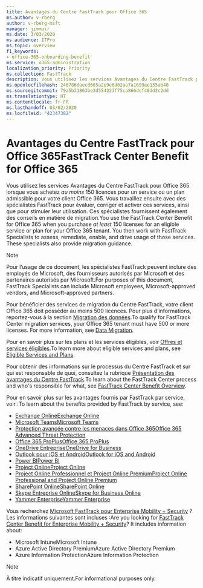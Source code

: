```yaml
---
title: Avantages du Centre FastTrack pour Office 365
ms.author: v-rberg
author: v-rberg-msft
manager: jimmuir
ms.date: 3/03/2020
ms.audience: ITPro
ms.topic: overview
f1_keywords:
- office-365-onboarding-benefit
ms.service: o365-administration
localization_priority: Priority
ms.collection: FastTrack
description: Vous utilisez les services Avantages du Centre FastTrack pour Office 365 lorsque vous achetez au moins 150 licences pour un service ou un plan admissible pour votre client Office 365. Vous travaillez ensuite avec des spécialistes FastTrack pour évaluer, corriger et activer ces services, ainsi que pour stimuler leur utilisation. Ces spécialistes fournissent également des conseils en matière de migration.
ms.openlocfilehash: 246786daecd665a2e9e6d02ae7a1699ae135ab40
ms.sourcegitcommit: 79a5b31863be3d554223f75ca866dcf40dd2c2dd
ms.translationtype: HT
ms.contentlocale: fr-FR
ms.lasthandoff: 03/02/2020
ms.locfileid: "42347382"
---
```

# <a name="fasttrack-center-benefit-for-office-365"></a><span data-ttu-id="2e837-105">Avantages du Centre FastTrack pour Office 365</span><span class="sxs-lookup"><span data-stu-id="2e837-105">FastTrack Center Benefit for Office 365</span></span>

<span data-ttu-id="2e837-p102">Vous utilisez les services Avantages du Centre FastTrack pour Office 365 lorsque vous achetez *au moins* 150 licences pour un service ou un plan admissible pour votre client Office 365. Vous travaillez ensuite avec des spécialistes FastTrack pour évaluer, corriger et activer ces services, ainsi que pour stimuler leur utilisation. Ces spécialistes fournissent également des conseils en matière de migration.</span><span class="sxs-lookup"><span data-stu-id="2e837-p102">You use the FastTrack Center Benefit for Office 365 when you purchase  *at least*  150 licenses for an eligible service or plan for your Office 365 tenant. You then work with FastTrack Specialists to assess, remediate, enable, and drive usage of those services. These specialists also provide migration guidance.</span></span> 
  
> [!NOTE]
> <span data-ttu-id="2e837-109">Pour l’usage de ce document, les spécialistes FastTrack peuvent inclure des employés de Microsoft, des fournisseurs autorisés par Microsoft et des partenaires autorisés par Microsoft.</span><span class="sxs-lookup"><span data-stu-id="2e837-109">For purposes of this document, FastTrack Specialists can include Microsoft employees, Microsoft-approved vendors, and Microsoft-approved partners.</span></span> 
  
<span data-ttu-id="2e837-p103">Pour bénéficier des services de migration du Centre FastTrack, votre client Office 365 doit posséder au moins 500 licences. Pour plus d’informations, reportez-vous à la section [Migration des données](O365-data-migration.md).</span><span class="sxs-lookup"><span data-stu-id="2e837-p103">To qualify for FastTrack Center migration services, your Office 365 tenant must have 500 or more licenses. For more information, see [Data Migration](O365-data-migration.md).</span></span>
  
<span data-ttu-id="2e837-112">Pour en savoir plus sur les plans et les services éligibles, voir [Offres et services éligibles](M365-eligible-services-and-plans.md).</span><span class="sxs-lookup"><span data-stu-id="2e837-112">To learn more about eligible services and plans, see [Eligible Services and Plans](M365-eligible-services-and-plans.md).</span></span>
  
<span data-ttu-id="2e837-113">Pour obtenir des informations sur le processus du Centre FastTrack et sur qui est responsable de quoi, consultez la rubrique [Présentation des avantages du Centre FastTrack](O365-fasttrack-benefit-overview.md).</span><span class="sxs-lookup"><span data-stu-id="2e837-113">To learn about the FastTrack Center process and who's responsible for what, see [FastTrack Center Benefit Overview](O365-fasttrack-benefit-overview.md).</span></span>

<span data-ttu-id="2e837-114">Pour en savoir plus sur les avantages fournis par FastTrack par service, voir :</span><span class="sxs-lookup"><span data-stu-id="2e837-114">To learn about the benefits provided by FastTrack by service, see:</span></span>

- [<span data-ttu-id="2e837-115">Exchange Online</span><span class="sxs-lookup"><span data-stu-id="2e837-115">Exchange Online</span></span>](O365-fasttrack-responsibilities.md#exchange-online)
- [<span data-ttu-id="2e837-116">Microsoft Teams</span><span class="sxs-lookup"><span data-stu-id="2e837-116">Microsoft Teams</span></span>](O365-fasttrack-responsibilities.md#microsoft-teams)
- [<span data-ttu-id="2e837-117">Protection avancée contre les menaces dans Office 365</span><span class="sxs-lookup"><span data-stu-id="2e837-117">Office 365 Advanced Threat Protection</span></span>](O365-fasttrack-responsibilities.md#office-365-advanced-threat-protection)
- [<span data-ttu-id="2e837-118">Office 365 ProPlus</span><span class="sxs-lookup"><span data-stu-id="2e837-118">Office 365 ProPlus</span></span>](O365-fasttrack-responsibilities.md#office-365-proplus)
- [<span data-ttu-id="2e837-119">OneDrive Entreprise</span><span class="sxs-lookup"><span data-stu-id="2e837-119">OneDrive for Business</span></span>](O365-fasttrack-responsibilities.md#onedrive-for-business)
- [<span data-ttu-id="2e837-120">Outlook pour iOS et Android</span><span class="sxs-lookup"><span data-stu-id="2e837-120">Outlook for iOS and Android</span></span>](O365-fasttrack-responsibilities.md#outlook-for-ios-and-android)
- [<span data-ttu-id="2e837-121">Power BI</span><span class="sxs-lookup"><span data-stu-id="2e837-121">Power BI</span></span>](O365-fasttrack-responsibilities.md#power-bi)
- [<span data-ttu-id="2e837-122">Project Online</span><span class="sxs-lookup"><span data-stu-id="2e837-122">Project Online</span></span>](O365-fasttrack-responsibilities.md#project-online)
- [<span data-ttu-id="2e837-123">Project Online Professionnel et Project Online Premium</span><span class="sxs-lookup"><span data-stu-id="2e837-123">Project Online Professional and Project Online Premium</span></span>](O365-fasttrack-responsibilities.md#project-online-professional-and-project-online-premium)
- [<span data-ttu-id="2e837-124">SharePoint Online</span><span class="sxs-lookup"><span data-stu-id="2e837-124">SharePoint Online</span></span>](O365-fasttrack-responsibilities.md#sharepoint-online)
- [<span data-ttu-id="2e837-125">Skype Entreprise Online</span><span class="sxs-lookup"><span data-stu-id="2e837-125">Skype for Business Online</span></span>](O365-fasttrack-responsibilities.md#skype-for-business-online)
- [<span data-ttu-id="2e837-126">Yammer Enterprise</span><span class="sxs-lookup"><span data-stu-id="2e837-126">Yammer Enterprise</span></span>](O365-fasttrack-responsibilities.md#yammer-enterprise)
  
<span data-ttu-id="2e837-p104">Vous recherchez [Microsoft FastTrack pour Enterprise Mobility + Security](EMS-fasttrack-benefit-for-EMS.md) ? Les informations suivantes sont incluses :</span><span class="sxs-lookup"><span data-stu-id="2e837-p104">Are you looking for [FastTrack Center Benefit for Enterprise Mobility + Security](EMS-fasttrack-benefit-for-EMS.md)? It includes information about:</span></span>
  
- <span data-ttu-id="2e837-129">Microsoft Intune</span><span class="sxs-lookup"><span data-stu-id="2e837-129">Microsoft Intune</span></span>    
- <span data-ttu-id="2e837-130">Azure Active Directory Premium</span><span class="sxs-lookup"><span data-stu-id="2e837-130">Azure Active Directory Premium</span></span> 
- <span data-ttu-id="2e837-131">Azure Information Protection</span><span class="sxs-lookup"><span data-stu-id="2e837-131">Azure Information Protection</span></span>
    
> [!NOTE]
> <span data-ttu-id="2e837-132">À titre indicatif uniquement.</span><span class="sxs-lookup"><span data-stu-id="2e837-132">For informational purposes only.</span></span> 
